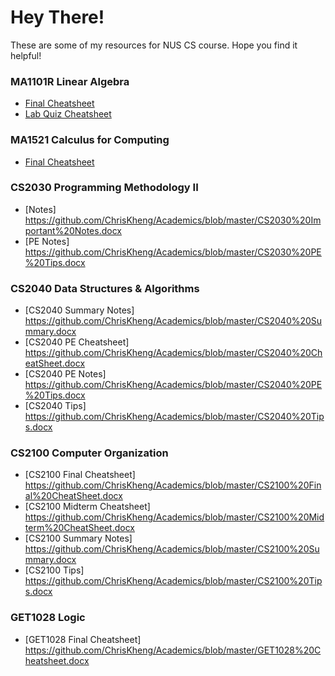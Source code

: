 # Hey There! 
These are some of my resources for NUS CS course. Hope you find it helpful!

### MA1101R Linear Algebra 
* [Final Cheatsheet](https://github.com/ChrisKheng/Academics/blob/master/MA1101R%20Final%20Cheatsheet.docx)
* [Lab Quiz Cheatsheet](https://github.com/ChrisKheng/Academics/blob/master/MA1101R%20Final%20Cheatsheet.docx)

### MA1521 Calculus for Computing
* [Final Cheatsheet](https://github.com/ChrisKheng/Academics/blob/master/MA1521%20Finalised%20Cheatsheet.pdf)

### CS2030 Programming Methodology II
* [Notes] https://github.com/ChrisKheng/Academics/blob/master/CS2030%20Important%20Notes.docx
* [PE Notes] https://github.com/ChrisKheng/Academics/blob/master/CS2030%20PE%20Tips.docx

### CS2040 Data Structures & Algorithms
* [CS2040 Summary Notes] https://github.com/ChrisKheng/Academics/blob/master/CS2040%20Summary.docx
* [CS2040 PE Cheatsheet] https://github.com/ChrisKheng/Academics/blob/master/CS2040%20CheatSheet.docx
* [CS2040 PE Notes] https://github.com/ChrisKheng/Academics/blob/master/CS2040%20PE%20Tips.docx
* [CS2040 Tips] https://github.com/ChrisKheng/Academics/blob/master/CS2040%20Tips.docx

### CS2100 Computer Organization
* [CS2100 Final Cheatsheet] https://github.com/ChrisKheng/Academics/blob/master/CS2100%20Final%20CheatSheet.docx
* [CS2100 Midterm Cheatsheet] https://github.com/ChrisKheng/Academics/blob/master/CS2100%20Midterm%20CheatSheet.docx
* [CS2100 Summary Notes] https://github.com/ChrisKheng/Academics/blob/master/CS2100%20Summary.docx
* [CS2100 Tips] https://github.com/ChrisKheng/Academics/blob/master/CS2100%20Tips.docx

### GET1028 Logic
* [GET1028 Final Cheatsheet] https://github.com/ChrisKheng/Academics/blob/master/GET1028%20Cheatsheet.docx


